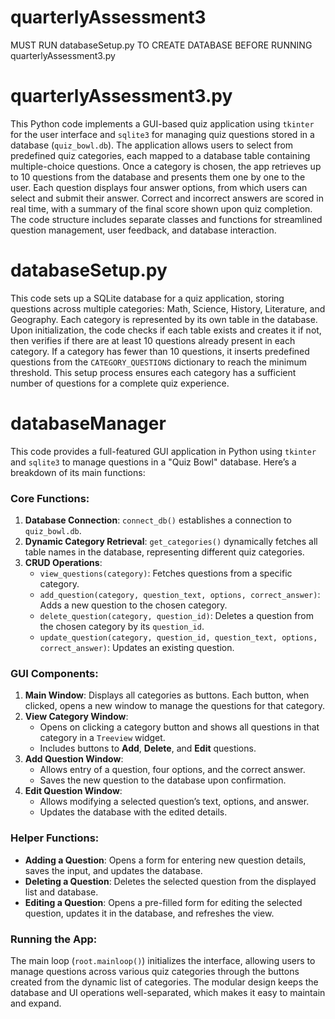 # quarterlyAssessment3

MUST RUN databaseSetup.py TO CREATE DATABASE BEFORE RUNNING quarterlyAssessment3.py

# quarterlyAssessment3.py
This Python code implements a GUI-based quiz application using `tkinter` for the user interface and `sqlite3` for managing quiz questions stored in a database (`quiz_bowl.db`). The application allows users to select from predefined quiz categories, each mapped to a database table containing multiple-choice questions. Once a category is chosen, the app retrieves up to 10 questions from the database and presents them one by one to the user. Each question displays four answer options, from which users can select and submit their answer. Correct and incorrect answers are scored in real time, with a summary of the final score shown upon quiz completion. The code structure includes separate classes and functions for streamlined question management, user feedback, and database interaction.

# databaseSetup.py
This code sets up a SQLite database for a quiz application, storing questions across multiple categories: Math, Science, History, Literature, and Geography. Each category is represented by its own table in the database. Upon initialization, the code checks if each table exists and creates it if not, then verifies if there are at least 10 questions already present in each category. If a category has fewer than 10 questions, it inserts predefined questions from the `CATEGORY_QUESTIONS` dictionary to reach the minimum threshold. This setup process ensures each category has a sufficient number of questions for a complete quiz experience.

# databaseManager
This code provides a full-featured GUI application in Python using `tkinter` and `sqlite3` to manage questions in a "Quiz Bowl" database. Here’s a breakdown of its main functions:

### Core Functions:
1. **Database Connection**: `connect_db()` establishes a connection to `quiz_bowl.db`.
2. **Dynamic Category Retrieval**: `get_categories()` dynamically fetches all table names in the database, representing different quiz categories.
3. **CRUD Operations**:
   - `view_questions(category)`: Fetches questions from a specific category.
   - `add_question(category, question_text, options, correct_answer)`: Adds a new question to the chosen category.
   - `delete_question(category, question_id)`: Deletes a question from the chosen category by its `question_id`.
   - `update_question(category, question_id, question_text, options, correct_answer)`: Updates an existing question.

### GUI Components:
1. **Main Window**: Displays all categories as buttons. Each button, when clicked, opens a new window to manage the questions for that category.
2. **View Category Window**:
   - Opens on clicking a category button and shows all questions in that category in a `Treeview` widget.
   - Includes buttons to **Add**, **Delete**, and **Edit** questions.
3. **Add Question Window**:
   - Allows entry of a question, four options, and the correct answer.
   - Saves the new question to the database upon confirmation.
4. **Edit Question Window**:
   - Allows modifying a selected question’s text, options, and answer.
   - Updates the database with the edited details.

### Helper Functions:
- **Adding a Question**: Opens a form for entering new question details, saves the input, and updates the database.
- **Deleting a Question**: Deletes the selected question from the displayed list and database.
- **Editing a Question**: Opens a pre-filled form for editing the selected question, updates it in the database, and refreshes the view.

### Running the App:
The main loop (`root.mainloop()`) initializes the interface, allowing users to manage questions across various quiz categories through the buttons created from the dynamic list of categories. The modular design keeps the database and UI operations well-separated, which makes it easy to maintain and expand.